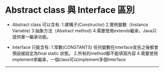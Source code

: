 # Abstract class 與 Interface 區別
* Abstract class 可以含有:
  1.建構子(Constructor)
  2.實例變數（Instance Variable) 
  3.抽象方法（Abstract method) 
  4.需要使用extends繼承，Java只提供單一繼承功能。

* Interface 只能含有:
  1.常數(CONSTANTS)
  任何變數在Interface宣告之後都會預設被設定為final static 狀態。
  2.所有的method都不能填寫內容
  4.需要使用implement來繼承，一個class可以implement多個Interface
***


